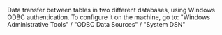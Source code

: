 Data transfer between tables in two different databases, using Windows ODBC authentication.
To configure it on the machine, go to: "Windows Administrative Tools" / "ODBC Data Sources" / "System DSN"
